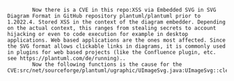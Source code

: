 
            Now there is a CVE in this repo:XSS via Embedded SVG in SVG Diagram Format in GitHub repository plantuml/plantuml prior to 1.2022.4. Stored XSS in the context of the diagram embedder. Depending on the actual context, this ranges from stealing secrets to account hijacking or even to code execution for example in desktop applications. Web based applications are the ones most affected. Since the SVG format allows clickable links in diagrams, it is commonly used in plugins for web based projects (like the Confluence plugin, etc. see https://plantuml.com/de/running)..
            Now the following functions is the cause for the CVE:src/net/sourceforge/plantuml/ugraphic/UImageSvg.java:UImageSvg::clean();src/net/sourceforge/plantuml/ugraphic/UImageSvg.java:UImageSvg::clean();
            